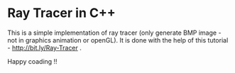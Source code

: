# Ray Tracer in C++

This is a simple implementation of ray tracer (only generate BMP image - not in graphics animation or openGL).
It is done with the help of this tutorial - http://bit.ly/Ray-Tracer .

Happy coading !!

